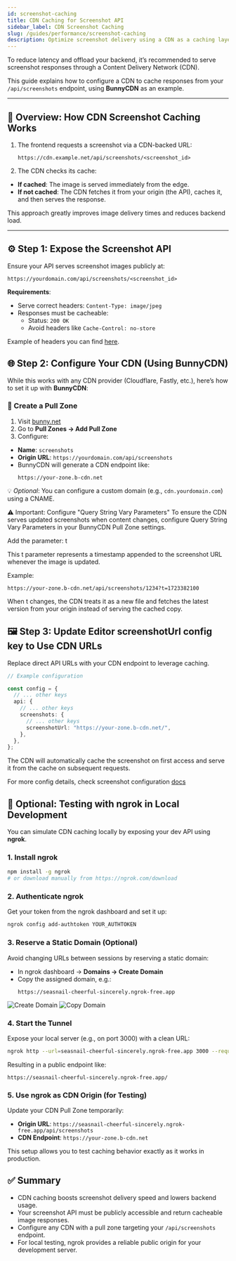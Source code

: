```yaml
---
id: screenshot-caching
title: CDN Caching for Screenshot API
sidebar_label: CDN Screenshot Caching
slug: /guides/performance/screenshot-caching
description: Optimize screenshot delivery using a CDN as a caching layer over your screenshot API.
---
```


To reduce latency and offload your backend, it’s recommended to serve screenshot responses through a Content Delivery Network (CDN).

This guide explains how to configure a CDN to cache responses from your `/api/screenshots` endpoint, using **BunnyCDN** as an example.

---

## 🚀 Overview: How CDN Screenshot Caching Works

1. The frontend requests a screenshot via a CDN-backed URL:

   ```
   https://cdn.example.net/api/screenshots/<screenshot_id>
   ```

2. The CDN checks its cache:

- **If cached**: The image is served immediately from the edge.
- **If not cached**: The CDN fetches it from your origin (the API), caches it, and then serves the response.

This approach greatly improves image delivery times and reduces backend load.

---

## ⚙️ Step 1: Expose the Screenshot API

Ensure your API serves screenshot images publicly at:

```
https://yourdomain.com/api/screenshots/<screenshot_id>
```

**Requirements**:

- Serve correct headers: `Content-Type: image/jpeg`
- Responses must be cacheable:
  - Status: `200 OK`
  - Avoid headers like `Cache-Control: no-store`

Example of headers you can find [here](https://github.com/EasyBrizy/Brizy/tree/main/recipes/next/src/app/api/screenshots/[id]/route.ts).

## 🌐 Step 2: Configure Your CDN (Using BunnyCDN)

While this works with any CDN provider (Cloudflare, Fastly, etc.), here’s how to set it up with **BunnyCDN**:

### 🐰 Create a Pull Zone

1. Visit [bunny.net](https://bunny.net)
2. Go to **Pull Zones → Add Pull Zone**
3. Configure:

- **Name**: `screenshots`
- **Origin URL**: `https://yourdomain.com/api/screenshots`
- BunnyCDN will generate a CDN endpoint like:
  ```
  https://your-zone.b-cdn.net
  ```

💡 _Optional_: You can configure a custom domain (e.g., `cdn.yourdomain.com`) using a CNAME.

⚠️ Important: Configure "Query String Vary Parameters"
To ensure the CDN serves updated screenshots when content changes, configure Query String Vary Parameters in your BunnyCDN Pull Zone settings.

Add the parameter: t

This t parameter represents a timestamp appended to the screenshot URL whenever the image is updated.

Example:

```
https://your-zone.b-cdn.net/api/screenshots/1234?t=1723382100
```

When t changes, the CDN treats it as a new file and fetches the latest version from your origin instead of serving the cached copy.

## 🖼️ Step 3: Update Editor screenshotUrl config key to Use CDN URLs

Replace direct API URLs with your CDN endpoint to leverage caching.

```ts
// Example configuration

const config = {
  // ... other keys
  api: {
    // ... other keys
    screenshots: {
      // ... other keys
      screenshotUrl: "https://your-zone.b-cdn.net/",
    },
  },
};
```

The CDN will automatically cache the screenshot on first access and serve it from the cache on subsequent requests.

For more config details, check screenshot configuration [docs](https://builder-free-docs.brizy.io/getting-started/brizy-config#example-api-screenshots)

## 🧪 Optional: Testing with ngrok in Local Development

You can simulate CDN caching locally by exposing your dev API using **ngrok**.

### 1. Install ngrok

```bash
npm install -g ngrok
# or download manually from https://ngrok.com/download
```

### 2. Authenticate ngrok

Get your token from the ngrok dashboard and set it up:

```bash
ngrok config add-authtoken YOUR_AUTHTOKEN
```

### 3. Reserve a Static Domain (Optional)

Avoid changing URLs between sessions by reserving a static domain:

- In ngrok dashboard → **Domains → Create Domain**
- Copy the assigned domain, e.g.:
  ```
  https://seasnail-cheerful-sincerely.ngrok-free.app
  ```

![Create Domain](/img/guides/performance/create_domain.png)
![Copy Domain](/img/guides/performance/copy_domain.png)

### 4. Start the Tunnel

Expose your local server (e.g., on port 3000) with a clean URL:

```bash
ngrok http --url=seasnail-cheerful-sincerely.ngrok-free.app 3000 --request-header-remove ngrok-skip-browser-warning
```

Resulting in a public endpoint like:

```
https://seasnail-cheerful-sincerely.ngrok-free.app/
```

### 5. Use ngrok as CDN Origin (for Testing)

Update your CDN Pull Zone temporarily:

- **Origin URL**: `https://seasnail-cheerful-sincerely.ngrok-free.app/api/screenshots`
- **CDN Endpoint**: `https://your-zone.b-cdn.net`

This setup allows you to test caching behavior exactly as it works in production.

## ✅ Summary

- CDN caching boosts screenshot delivery speed and lowers backend usage.
- Your screenshot API must be publicly accessible and return cacheable image responses.
- Configure any CDN with a pull zone targeting your `/api/screenshots` endpoint.
- For local testing, ngrok provides a reliable public origin for your development server.
